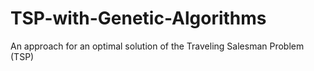 # TSP-with-Genetic-Algorithms
An approach for an optimal solution of the Traveling Salesman Problem (TSP)
